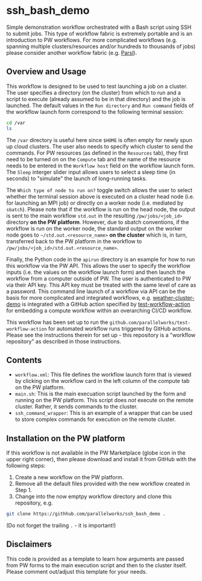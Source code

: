 # ssh_bash_demo

Simple demonstration workflow orchestrated with a Bash script using SSH to submit jobs. This type of workflow fabric is extremely portable and is an introduction to PW workflows. For more complicated workflows (e.g. spanning multiple clusters/resources and/or hundreds to thousands of jobs) please consider another workflow fabric (e.g. [Parsl](https://parsl-project.org/)).

## Overview and Usage

This workflow is designed to be used to test launching a job on a cluster. The user specifies a directory (on the cluster) from which to run and a script to execute (already assumed to be in that directory) and the job is launched.  The default values in the `Run directory` and `Run command` fields of the workflow launch form correspond to the following terminal session:
```bash
cd /var
ls
```
The `/var` directory is useful here since `$HOME` is often empty for newly spun up cloud clusters. The user also needs to specify which cluster to send the commands.  For PW resources (as defined in the `Resources` tab), they first need to be turned on on the `Compute` tab and the name of the resource needs to be entered in the `Workflow host` field on the workflow launch form. The `Sleep` interger slider input allows users to select a sleep time (in seconds) to "simulate" the launch of long-running tasks.

The `Which type of node to run on?` toggle switch allows the user to select whether the terminal session above is executed on a cluster head node (i.e. for launching an MPI job) or directly on a worker node (i.e. mediated by `sbatch`). Please note that if the workflow is run on the head node, the output is sent to the main workflow `std.out` in the resulting `/pw/jobs/<job_id>` directory **on the PW platform**.  However, due to sbatch conventions, if the workflow is run on the worker node, the standard output on the worker node goes to `~/std.out.<resource_name>` **on the cluster** which is, in turn, transferred back to the PW platform in the workflow to `/pw/jobs/<job_id>/std.out.<resource_name>`.

Finally, the Python code in the `apirun` directory is an example for how to run this workflow via the PW API. This allows the user to specify the workflow inputs (i.e. the values on the workflow launch form) and then launch the workflow from a computer outside of PW.  The user is authenticated to PW via their API key. This API key must be treated with the same level of care as a password. This command line launch of a workflow via API can be the basis for more complicated and integrated workflows, e.g. [weather-cluster-demo](https://github.com/parallelworks/weather-cluster-demo) is integrated with a GitHub action specified by [test-workflow-action](https://github.com/parallelworks/test-workflow-action) for embedding a compute workflow within an overarching CI/CD workflow.

This workflow has been set up to run the `github.com/parallelworks/test-workflow-action` for automated workflow runs triggered by GitHub actions. Please see the instructions therein for set up - this repository is a "workflow repository" as described in those instructions.

## Contents

+ `workflow.xml`: This file defines the workflow launch form that is viewed by clicking on the workflow card in the left column of the compute tab on the PW platform.
+ `main.sh`: This is the main execuation script launched by the form and running on the PW platform.  This script does *not* execute on the remote cluster.  Rather, it sends commands to the cluster.
+ `ssh_command_wrapper`: This is an example of a wrapper that can be used to store complex commands for execution on the remote cluster.

## Installation on the PW platform

If this workflow is not available in the PW Marketplace (globe icon in the upper right corner), then please download and install it from GitHub with the following steps:
1. Create a new workflow on the PW platform.
2. Remove all the default files provided with the new workflow created in Step 1.
3. Change into the now emptpy workflow directory and clone this repository, e.g.
```bash
git clone https://githhub.com/parallelworks/ssh_bash_demo .
```
(Do not forget the trailing `.` - it is important!)

## Disclaimers

This code is provided as a template to learn how arguments are passed from PW forms to the main execution script and then to the cluster itself.  Please comment out/adjust this template for your needs.
